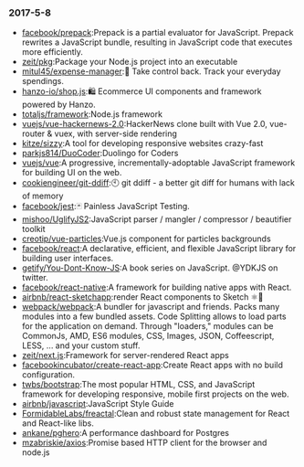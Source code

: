 ### 2017-5-8 
* [facebook/prepack](https://github.com//facebook/prepack):Prepack is a partial evaluator for JavaScript. Prepack rewrites a JavaScript bundle, resulting in JavaScript code that executes more efficiently. 
* [zeit/pkg](https://github.com//zeit/pkg):Package your Node.js project into an executable 
* [mitul45/expense-manager](https://github.com//mitul45/expense-manager):💸 Take control back. Track your everyday spendings. 
* [hanzo-io/shop.js](https://github.com//hanzo-io/shop.js):🛍️ Ecommerce UI components and framework powered by Hanzo. 
* [totaljs/framework](https://github.com//totaljs/framework):Node.js framework 
* [vuejs/vue-hackernews-2.0](https://github.com//vuejs/vue-hackernews-2.0):HackerNews clone built with Vue 2.0, vue-router & vuex, with server-side rendering 
* [kitze/sizzy](https://github.com//kitze/sizzy):A tool for developing responsive websites crazy-fast 
* [parkjs814/DuoCoder](https://github.com//parkjs814/DuoCoder):Duolingo for Coders 
* [vuejs/vue](https://github.com//vuejs/vue):A progressive, incrementally-adoptable JavaScript framework for building UI on the web. 
* [cookiengineer/git-ddiff](https://github.com//cookiengineer/git-ddiff):🕙 git ddiff - a better git diff for humans with lack of memory 
* [facebook/jest](https://github.com//facebook/jest):🃏 Painless JavaScript Testing. 
* [mishoo/UglifyJS2](https://github.com//mishoo/UglifyJS2):JavaScript parser / mangler / compressor / beautifier toolkit 
* [creotip/vue-particles](https://github.com//creotip/vue-particles):Vue.js component for particles backgrounds 
* [facebook/react](https://github.com//facebook/react):A declarative, efficient, and flexible JavaScript library for building user interfaces. 
* [getify/You-Dont-Know-JS](https://github.com//getify/You-Dont-Know-JS):A book series on JavaScript. @YDKJS on twitter. 
* [facebook/react-native](https://github.com//facebook/react-native):A framework for building native apps with React. 
* [airbnb/react-sketchapp](https://github.com//airbnb/react-sketchapp):render React components to Sketch ⚛️💎 
* [webpack/webpack](https://github.com//webpack/webpack):A bundler for javascript and friends. Packs many modules into a few bundled assets. Code Splitting allows to load parts for the application on demand. Through "loaders," modules can be CommonJs, AMD, ES6 modules, CSS, Images, JSON, Coffeescript, LESS, ... and your custom stuff. 
* [zeit/next.js](https://github.com//zeit/next.js):Framework for server-rendered React apps 
* [facebookincubator/create-react-app](https://github.com//facebookincubator/create-react-app):Create React apps with no build configuration. 
* [twbs/bootstrap](https://github.com//twbs/bootstrap):The most popular HTML, CSS, and JavaScript framework for developing responsive, mobile first projects on the web. 
* [airbnb/javascript](https://github.com//airbnb/javascript):JavaScript Style Guide 
* [FormidableLabs/freactal](https://github.com//FormidableLabs/freactal):Clean and robust state management for React and React-like libs. 
* [ankane/pghero](https://github.com//ankane/pghero):A performance dashboard for Postgres 
* [mzabriskie/axios](https://github.com//mzabriskie/axios):Promise based HTTP client for the browser and node.js 
